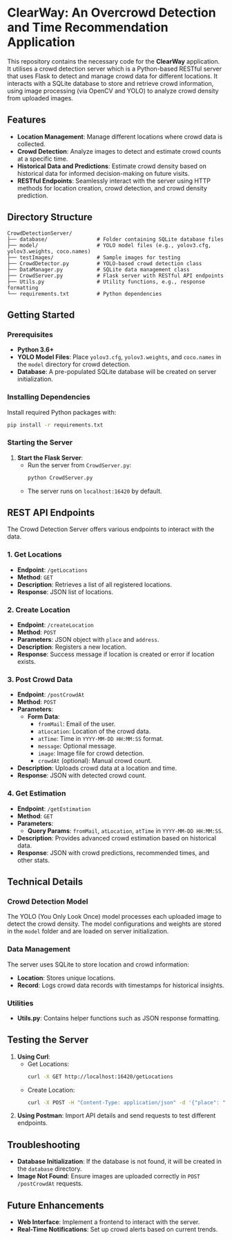 # ClearWay: An Overcrowd Detection and Time Recommendation Application

This repository contains the necessary code for the **ClearWay** application. It utilises a crowd detection server which is a Python-based RESTful server that uses Flask to detect and manage crowd data for different locations. It interacts with a SQLite database to store and retrieve crowd information, using image processing (via OpenCV and YOLO) to analyze crowd density from uploaded images.

## Features

- **Location Management**: Manage different locations where crowd data is collected.
- **Crowd Detection**: Analyze images to detect and estimate crowd counts at a specific time.
- **Historical Data and Predictions**: Estimate crowd density based on historical data for informed decision-making on future visits.
- **RESTful Endpoints**: Seamlessly interact with the server using HTTP methods for location creation, crowd detection, and crowd density prediction.

## Directory Structure

```plaintext
CrowdDetectionServer/
├── database/                # Folder containing SQLite database files
├── model/                   # YOLO model files (e.g., yolov3.cfg, yolov3.weights, coco.names)
├── testImages/              # Sample images for testing
├── CrowdDetector.py         # YOLO-based crowd detection class
├── DataManager.py           # SQLite data management class
├── CrowdServer.py           # Flask server with RESTful API endpoints
├── Utils.py                 # Utility functions, e.g., response formatting
└── requirements.txt         # Python dependencies
```

## Getting Started

### Prerequisites

- **Python 3.6+**
- **YOLO Model Files**: Place `yolov3.cfg`, `yolov3.weights`, and `coco.names` in the `model` directory for crowd detection.
- **Database**: A pre-populated SQLite database will be created on server initialization.

### Installing Dependencies

Install required Python packages with:

```bash
pip install -r requirements.txt
```

### Starting the Server

1. **Start the Flask Server**:
   - Run the server from `CrowdServer.py`:
     ```bash
     python CrowdServer.py
     ```
   - The server runs on `localhost:16420` by default.

## REST API Endpoints

The Crowd Detection Server offers various endpoints to interact with the data.

### 1. **Get Locations**

   - **Endpoint**: `/getLocations`
   - **Method**: `GET`
   - **Description**: Retrieves a list of all registered locations.
   - **Response**: JSON list of locations.

### 2. **Create Location**

   - **Endpoint**: `/createLocation`
   - **Method**: `POST`
   - **Parameters**: JSON object with `place` and `address`.
   - **Description**: Registers a new location.
   - **Response**: Success message if location is created or error if location exists.

### 3. **Post Crowd Data**

   - **Endpoint**: `/postCrowdAt`
   - **Method**: `POST`
   - **Parameters**:
     - **Form Data**:
       - `fromMail`: Email of the user.
       - `atLocation`: Location of the crowd data.
       - `atTime`: Time in `YYYY-MM-DD HH:MM:SS` format.
       - `message`: Optional message.
       - `image`: Image file for crowd detection.
       - `crowdAt` (optional): Manual crowd count.
   - **Description**: Uploads crowd data at a location and time.
   - **Response**: JSON with detected crowd count.

### 4. **Get Estimation**

   - **Endpoint**: `/getEstimation`
   - **Method**: `GET`
   - **Parameters**:
     - **Query Params**: `fromMail`, `atLocation`, `atTime` in `YYYY-MM-DD HH:MM:SS`.
   - **Description**: Provides advanced crowd estimation based on historical data.
   - **Response**: JSON with crowd predictions, recommended times, and other stats.

## Technical Details

### Crowd Detection Model

The YOLO (You Only Look Once) model processes each uploaded image to detect the crowd density. The model configurations and weights are stored in the `model` folder and are loaded on server initialization.

### Data Management

The server uses SQLite to store location and crowd information:
- **Location**: Stores unique locations.
- **Record**: Logs crowd data records with timestamps for historical insights.

### Utilities

- **Utils.py**: Contains helper functions such as JSON response formatting.

## Testing the Server

1. **Using Curl**:
   - Get Locations:
     ```bash
     curl -X GET http://localhost:16420/getLocations
     ```
   - Create Location:
     ```bash
     curl -X POST -H "Content-Type: application/json" -d '{"place": "MG Road", "address": "Bangalore"}' http://localhost:16420/createLocation
     ```
2. **Using Postman**: Import API details and send requests to test different endpoints.

## Troubleshooting

- **Database Initialization**: If the database is not found, it will be created in the `database` directory.
- **Image Not Found**: Ensure images are uploaded correctly in `POST /postCrowdAt` requests.

## Future Enhancements

- **Web Interface**: Implement a frontend to interact with the server.
- **Real-Time Notifications**: Set up crowd alerts based on current trends.

